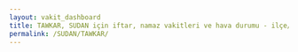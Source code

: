 ```yaml
---
layout: vakit_dashboard
title: TAWKAR, SUDAN için iftar, namaz vakitleri ve hava durumu - ilçe/eyalet seç
permalink: /SUDAN/TAWKAR/
---
```


<script type="text/javascript">
  var GLOBAL_COUNTRY = 'SUDAN';
  var GLOBAL_CITY = 'TAWKAR';
  var GLOBAL_STATE = '';
  var lat = 72;
  var lon = 21;
</script>
